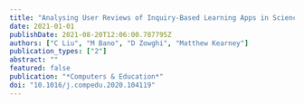 ```yaml
---
title: "Analysing User Reviews of Inquiry-Based Learning Apps in Science Education"
date: 2021-01-01
publishDate: 2021-08-20T12:06:00.787795Z
authors: ["C Liu", "M Bano", "D Zowghi", "Matthew Kearney"]
publication_types: ["2"]
abstract: ""
featured: false
publication: "*Computers & Education*"
doi: "10.1016/j.compedu.2020.104119"
---
```


